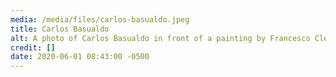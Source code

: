 ```yaml
---
media: /media/files/carlos-basualdo.jpeg
title: Carlos Basualdo
alt: A photo of Carlos Basualdo in front of a painting by Francesco Clemente
credit: []
date: 2020-06-01 08:43:00 -0500
---
```

